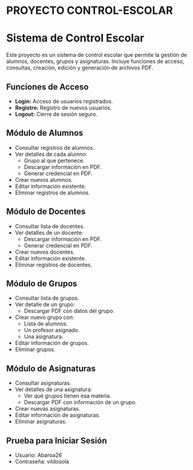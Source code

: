 # PROYECTO CONTROL-ESCOLAR

#  Sistema de Control Escolar

Este proyecto es un sistema de control escolar que permite la gestión de alumnos, docentes, grupos y asignaturas. Incluye funciones de acceso, consultas, creación, edición y generación de archivos PDF.

## Funciones de Acceso

- **Login:** Acceso de usuarios registrados.
- **Registro:** Registro de nuevos usuarios.
- **Logout:** Cierre de sesión seguro.

##  Módulo de Alumnos

- Consultar registros de alumnos.
- Ver detalles de cada alumno:
  - Grupo al que pertenece.
  - Descargar información en PDF.
  - Generar credencial en PDF.
- Crear nuevos alumnos.
- Editar información existente.
- Eliminar registros de alumnos.

##  Módulo de Docentes

- Consultar lista de docentes.
- Ver detalles de un docente:
  - Descargar información en PDF.
  - Generar credencial en PDF.
- Crear nuevos docentes.
- Editar información existente.
- Eliminar registros de docentes.

## Módulo de Grupos

- Consultar lista de grupos.
- Ver detalle de un grupo:
  - Descargar PDF con datos del grupo.
- Crear nuevo grupo con:
  - Lista de alumnos.
  - Un profesor asignado.
  - Una asignatura.
- Editar información de grupos.
- Eliminar grupos.

##  Módulo de Asignaturas

- Consultar asignaturas.
- Ver detalles de una asignatura:
  - Ver qué grupos tienen esa materia.
  - Descargar PDF con información de un grupo.
- Crear nuevas asignaturas.
- Editar información de asignaturas.
- Eliminar asignaturas.

## Prueba para Iniciar Sesión 
  - Usuario: Abaroa26
  - Contraseña: vildosola

